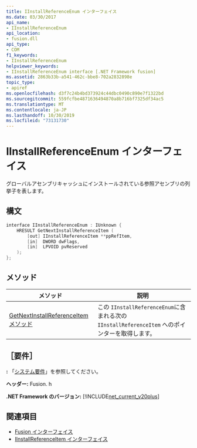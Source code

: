 ```yaml
---
title: IInstallReferenceEnum インターフェイス
ms.date: 03/30/2017
api_name:
- IInstallReferenceEnum
api_location:
- fusion.dll
api_type:
- COM
f1_keywords:
- IInstallReferenceEnum
helpviewer_keywords:
- IInstallReferenceEnum interface [.NET Framework fusion]
ms.assetid: 2863b33b-a541-462c-bbe8-702a2832898e
topic_type:
- apiref
ms.openlocfilehash: d3f7c24b4bd373924c44dbc0490c890e7f1322bd
ms.sourcegitcommit: 559fcfbe4871636494870a8b716bf7325df34ac5
ms.translationtype: MT
ms.contentlocale: ja-JP
ms.lasthandoff: 10/30/2019
ms.locfileid: "73131730"
---
```

# <a name="iinstallreferenceenum-interface"></a>IInstallReferenceEnum インターフェイス
グローバルアセンブリキャッシュにインストールされている参照アセンブリの列挙子を表します。  
  
## <a name="syntax"></a>構文  
  
```cpp  
interface IInstallReferenceEnum : IUnknown {  
    HRESULT GetNextInstallReferenceItem (  
        [out] IInstallReferenceItem **ppRefItem,  
        [in]  DWORD dwFlags,  
        [in]  LPVOID pvReserved  
    );  
};  
```  
  
## <a name="methods"></a>メソッド  
  
|メソッド|説明|  
|------------|-----------------|  
|[GetNextInstallReferenceItem メソッド](iinstallreferenceenum-getnextinstallreferenceitem-method.md)|この `IInstallReferenceEnum`に含まれる次の `IInstallReferenceItem` へのポインターを取得します。|  
  
## <a name="requirements"></a>［要件］  
 **:** 「[システム要件](../../get-started/system-requirements.md)」を参照してください。  
  
 **ヘッダー:** Fusion. h  
  
 **.NET Framework のバージョン:** [!INCLUDE[net_current_v20plus](../../../../includes/net-current-v20plus-md.md)]  
  
## <a name="see-also"></a>関連項目

- [Fusion インターフェイス](fusion-interfaces.md)
- [IInstallReferenceItem インターフェイス](iinstallreferenceitem-interface.md)
